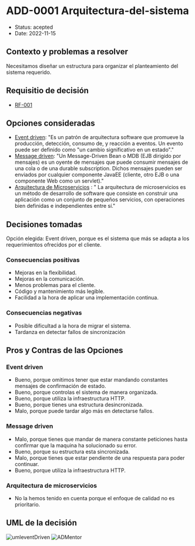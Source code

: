# ADD-0001 Arquitectura-del-sistema

* Status: acepted
* Date: 2022-11-15

## Contexto y problemas a resolver

Necesitamos diseñar un estructura para organizar el planteamiento del sistema requerido.

## Requisitio de decisión

* [RF-001](../requisitos/RF-001.md)

## Opciones consideradas

* [Event driven](https://www.bbvanexttechnologies.com/blogs/que-es-una-arquitectura-event-driven/): "Es un patrón de arquitectura software que promueve la producción, detección, consumo de, y reacción a eventos. Un evento puede ser definido como "un cambio significativo en un estado"."
* [Message driven](http://www.jtech.ua.es/j2ee/publico/mens-2010-11/sesion04-apuntes.html): "Un Message-Driven Bean o MDB (EJB dirigido por mensajes) es un oyente de mensajes que puede consumir mensajes de una cola o de una durable subscription. Dichos mensajes pueden ser enviados por cualquier componente JavaEE (cliente, otro EJB o una componente Web como un servlet)."
* [Arquitectura de Microservicios](https://docs.microsoft.com/es-es/azure/architecture/guide/architecture-styles/microservices) : " La arquitectura de microservicios es un método de desarrollo de software que consiste en construir una aplicación como un conjunto de pequeños servicios, con operaciones bien definidas e independientes entre sí."

## Decisiones tomadas

Opción elegida: Event driven, porque es el sistema que más se adapta a los requerimientos ofrecidos por el cliente.

### Consecuencias positivas <!-- optional -->

* Mejoras en la flexibilidad.
* Mejoras en la comunicación.
* Menos problemas para el cliente.
* Código y mantenimiento más legible.
* Facilidad a la hora de aplicar una implementación continua.

### Consecuencias negativas <!-- optional -->

* Posible dificultad a la hora de migrar el sistema.
* Tardanza en detectar fallos de sincronización

## Pros y Contras de las Opciones

### Event driven

* Bueno, porque omitimos tener que estar mandando constantes mensajes de confirmación de estado.
* Bueno, porque controlas el sistema de manera organizada.
* Bueno, porque utiliza la infraestructura HTTP.
* Bueno, porque tienes una estructura desincronizada.
* Malo, porque puede tardar algo más en detectarse fallos.

### Message driven

* Malo, porque tienes que mandar de manera constante peticiones hasta confirmar que la maquina ha solucionado su error.
* Bueno, porque su estructura esta sincronizada.
* Malo, porque tienes que estar pendiente de una respuesta para poder continuar.
* Bueno, porque utiliza la infraestructura HTTP.

### Arquitectura de microservicios

* No la hemos tenido en cuenta porque el enfoque de calidad no es prioritario.

## UML de la decisión

![umleventDriven](../uml/umlMicroservicios.jpeg)
![ADMentor](../uml/ADMentor.PNG)